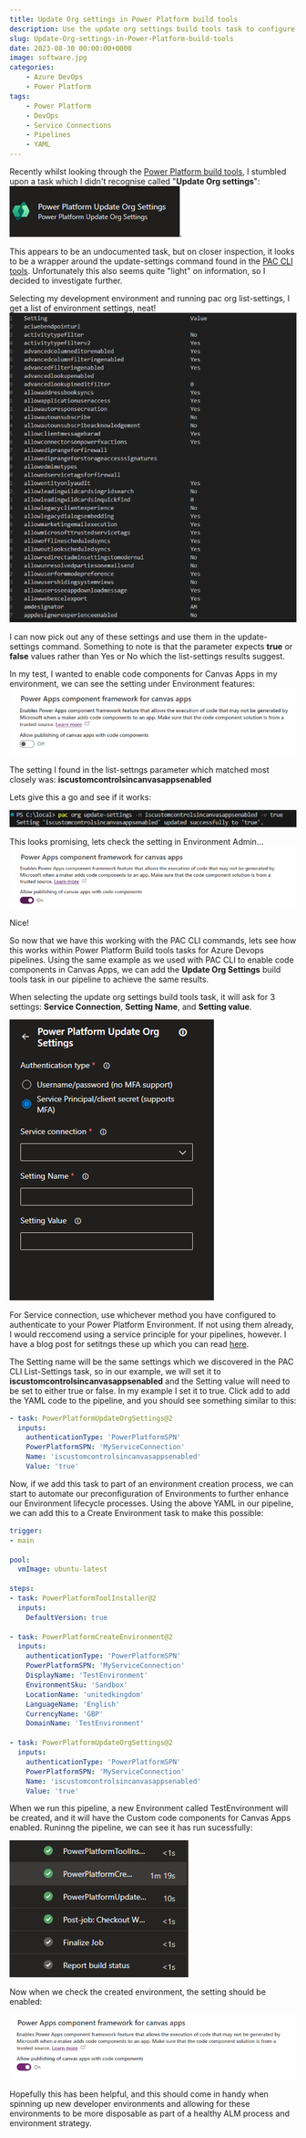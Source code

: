 ```yaml
---
title: Update Org settings in Power Platform build tools
description: Use the update org settings build tools task to configure environment settings as part of a Pipeline
slug: Update-Org-settings-in-Power-Platform-build-tools
date: 2023-08-30 00:00:00+0000
image: software.jpg
categories:
    - Azure DevOps
    - Power Platform
tags:
    - Power Platform
    - DevOps
    - Service Connections
    - Pipelines
    - YAML
---
```


Recently whilst looking through the [Power Platform build tools](https://learn.microsoft.com/en-us/power-platform/alm/devops-build-tools), I stumbled upon a task which I didn't recognise called "**Update Org settings**": ![Build tools task for update org settings](Update-Org-settings.png).

This appears to be an undocumented task, but on closer inspection, it looks to be a wrapper around the update-settings command found in the [PAC CLI tools](https://learn.microsoft.com/en-us/power-platform/developer/cli/reference/org#pac-org-update-settings). Unfortunately this also seems quite "light" on information, so I decided to investigate further.

Selecting my development environment and running pac org list-settings, I get a list of environment settings, neat! ![list of environment settings](list-settings.png)

I can now pick out any of these settings and use them in the update-settings command. Something to note is that the parameter expects **true** or **false** values rather than Yes or No which the list-settings results suggest.

In my test, I wanted to enable code components for Canvas Apps in my environment, we can see the setting under Environment features: ![code components for canvas apps setting](Code-components-for-canvas-apps.png)

The setting I found in the list-settngs parameter which matched most closely was: **iscustomcontrolsincanvasappsenabled**

Lets give this a go and see if it works:

![pac cli results](paccliupdateorgsettings.png)

This looks promising, lets check the setting in Environment Admin... ![Canvas App code component setting turned on](Canvas-components-on.png)

Nice!

So now that we have this working with the PAC CLI commands, lets see how this works within Power Platform Build tools tasks for Azure Devops pipelines. Using the same example as we used with PAC CLI to enable code components in Canvas Apps, we can add the **Update Org Settings** build tools task in our pipeline to achieve the same results.

When selecting the update org settings build tools task, it will ask for 3 settings: **Service Connection**, **Setting Name**, and **Setting value**.

![Update org settings configuration](update-org-settings-config.png)

For Service connection, use whichever method you have configured to authenticate to your Power Platform Environment. If not using them already, I would reccomend using a service principle for your pipelines, however. I have a blog post for setitngs these up which you can read [here](https://joshlgiles.com/p/understanding-service-connections-for-environments-in-power-platform-build-tools/).

The Setting name will be the same settings which we discovered in the PAC CLI List-Settings task, so in our example, we will set it to **iscustomcontrolsincanvasappsenabled** and the Setting value will need to be set to either true or false. In my example I set it to true. Click add to add the YAML code to the pipeline, and you should see something similar to this:

~~~YAML
- task: PowerPlatformUpdateOrgSettings@2
  inputs:
    authenticationType: 'PowerPlatformSPN'
    PowerPlatformSPN: 'MyServiceConnection'
    Name: 'iscustomcontrolsincanvasappsenabled'
    Value: 'true'
~~~

Now, if we add this task to part of an environment creation process, we can start to automate our preconfiguration of Environments to further enhance our Environment lifecycle processes. Using the above YAML in our pipeline, we can add this to a Create Environment task to make this possible:

~~~YAML
trigger:
- main

pool:
  vmImage: ubuntu-latest

steps:
- task: PowerPlatformToolInstaller@2
  inputs:
    DefaultVersion: true

- task: PowerPlatformCreateEnvironment@2
  inputs:
    authenticationType: 'PowerPlatformSPN'
    PowerPlatformSPN: 'MyServiceConnection'
    DisplayName: 'TestEnvironment'
    EnvironmentSku: 'Sandbox'
    LocationName: 'unitedkingdom'
    LanguageName: 'English'
    CurrencyName: 'GBP'
    DomainName: 'TestEnvironment'

- task: PowerPlatformUpdateOrgSettings@2
  inputs:
    authenticationType: 'PowerPlatformSPN'
    PowerPlatformSPN: 'MyServiceConnection'
    Name: 'iscustomcontrolsincanvasappsenabled'
    Value: 'true'
~~~

When we run this pipeline, a new Environment called TestEnvironment will be created, and it will have the Custom code components for Canvas Apps enabled. Runinng the pipeline, we can see it has run sucessfully:

![Pipeline successful run](pipeline-run-sucess.png)

Now when we check the created environment, the setting should be enabled:

![Sucess](settingenabled.png)

Hopefully this has been helpful, and this should come in handy when spinning up new developer environments and allowing for these environments to be more disposable as part of a healthy ALM process and environment strategy.
